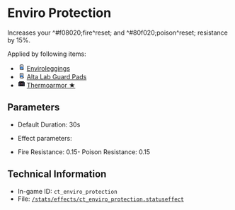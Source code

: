 # Enviro Protection

Increases your ^#f08020;fire^reset; and ^#80f020;poison^reset; resistance by 15%.

Applied by following items:

- <img src="https://raw.githubusercontent.com/Ceterai/Enternia/main/items/armors/alta/tier5/arco/legwear/icon.png" alt="Enviroleggings icon" loading="lazy" height=16px width="auto" /> [Enviroleggings](https://ceterai.github.io/MyEnternia/Wiki/Enviroleggings)
- <img src="https://raw.githubusercontent.com/Ceterai/Enternia/main/items/armors/alta/tier5/arco/legwear/icon.png" alt="Alta Lab Guard Pads icon" loading="lazy" height=16px width="auto" /> [Alta Lab Guard Pads](https://ceterai.github.io/MyEnternia/Wiki/AltaLabGuardPads)
- <img src="https://raw.githubusercontent.com/Ceterai/Enternia/main/items/armors/alta/tier5/eds/chest/icon.png" alt="Thermoarmor ★ icon" loading="lazy" height=16px width="auto" /> [Thermoarmor ★](https://ceterai.github.io/MyEnternia/Wiki/Thermoarmor)

## Parameters

- Default Duration: 30s
- Effect parameters: 

- Fire Resistance: 0.15- Poison Resistance: 0.15

## Technical Information

- In-game ID: `ct_enviro_protection`
- File: [`/stats/effects/ct_enviro_protection.statuseffect`](https://github.com/Ceterai/Enternia/blob/main/stats/effects/ct_enviro_protection.statuseffect)
